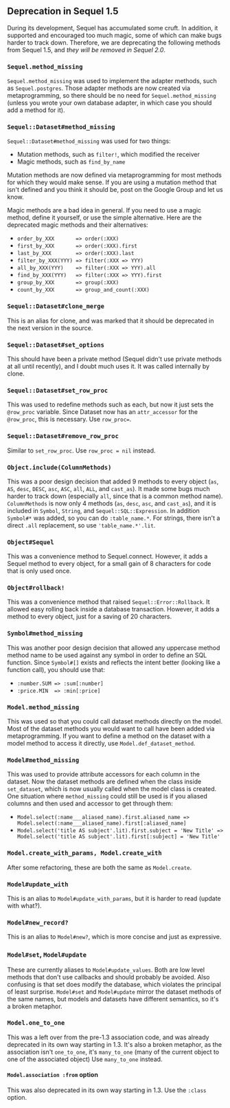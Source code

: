 ## Deprecation in Sequel 1.5

During its development, Sequel has accumulated some cruft. In addition, it supported and encouraged too much magic, some of which can make bugs harder to track down. Therefore, we are deprecating the following methods from Sequel 1.5, and *they will be removed in Sequel 2.0*.

### `Sequel.method_missing`

`Sequel.method_missing` was used to implement the adapter methods, such as `Sequel.postgres`. Those adapter methods are now created via metaprogramming, so there should be no need for `Sequel.method_missing` (unless you wrote your own database adapter, in which case you should add a method for it).

### `Sequel::Dataset#method_missing`

`Sequel::Dataset#method_missing` was used for two things:

- Mutation methods, such as `filter!`, which modified the receiver
- Magic methods, such as `find_by_name`

Mutation methods are now defined via metaprogramming for most methods for which they would make sense. If you are using a mutation method that isn't defined and you think it should be, post on the Google Group and let us know.

Magic methods are a bad idea in general. If you need to use a magic method, define it yourself, or use the simple alternative. Here are the deprecated magic methods and their alternatives:

* `order_by_XXX       => order(:XXX)`
* `first_by_XXX       => order(:XXX).first`
* `last_by_XXX        => order(:XXX).last`
* `filter_by_XXX(YYY) => filter(:XXX => YYY)`
* `all_by_XXX(YYY)    => filter(:XXX => YYY).all`
* `find_by_XXX(YYY)   => filter(:XXX => YYY).first`
* `group_by_XXX       => group(:XXX)`
* `count_by_XXX       => group_and_count(:XXX)`

### `Sequel::Dataset#clone_merge`

This is an alias for clone, and was marked that it should be deprecated in the next version in the source.

### `Sequel::Dataset#set_options`

This should have been a private method (Sequel didn't use private methods at all until recently), and I doubt much uses it. It was called internally by clone.

### `Sequel::Dataset#set_row_proc`

This was used to redefine methods such as each, but now it just sets the `@row_proc` variable. Since Dataset now has an `attr_accessor` for the `@row_proc`, this is necessary. Use `row_proc=`.

### `Sequel::Dataset#remove_row_proc`

Similar to `set_row_proc`. Use `row_proc = nil` instead.

### `Object.include(ColumnMethods)`

This was a poor design decision that added 9 methods to every object (`as`, `AS`, `desc`, `DESC`, `asc`, `ASC`, `all`, `ALL`, and `cast_as`). It made some bugs much harder to track down (especially `all`, since that is a common method name). `ColumnMethods` is now only 4 methods (`as`, `desc`, `asc`, and `cast_as`), and it is included in `Symbol`, `String`, and `Sequel::SQL::Expression`. In addition `Symbol#*` was added, so you can do `:table_name.*`. For strings, there isn't a direct `.all` replacement, so use `'table_name.*'.lit`.

### `Object#Sequel`

This was a convenience method to Sequel.connect. However, it adds a Sequel method to every object, for a small gain of 8 characters for code that is only used once.

### `Object#rollback!`

This was a convenience method that raised `Sequel::Error::Rollback`. It allowed easy rolling back inside a database transaction. However, it adds a method to every object, just for a saving of 20 characters.

### `Symbol#method_missing`

This was another poor design decision that allowed any uppercase method method name to be used against any symbol in order to define an SQL function. Since `Symbol#[]` exists and reflects the intent better (looking like a function call), you should use that:

* `:number.SUM => :sum[:number]`
* `:price.MIN  => :min[:price]`

### `Model.method_missing`

This was used so that you could call dataset methods directly on the model. Most of the dataset methods you would want to call have been added via metaprogramming. If you want to define a method on the dataset with a model method to access it directly, use `Model.def_dataset_method`.

### `Model#method_missing`

This was used to provide attribute accessors for each column in the dataset. Now the dataset methods are defined when the class inside `set_dataset`, which is now usually called when the model class is created. One situation where `method_missing` could still be used is if you aliased columns and then used and accessor to get through them:

* `Model.select(:name___aliased_name).first.aliased_name => Model.select(:name___aliased_name).first[:aliased_name]`
* `Model.select('title AS subject'.lit).first.subject = 'New Title' => Model.select('title AS subject'.lit).first[:subject] = 'New Title'`

### `Model.create_with_params, Model.create_with`

After some refactoring, these are both the same as `Model.create`.

### `Model#update_with`

This is an alias to `Model#update_with_params`, but it is harder to read (update with what?).

### `Model#new_record?`

This is an alias to `Model#new?`, which is more concise and just as expressive.

### `Model#set`, `Model#update`

These are currently aliases to `Model#update_values`. Both are low level methods that don't use callbacks and should probably be avoided. Also confusing is that set does modify the database, which violates the principal of least surprise. `Model#set` and `Model#update` mirror the dataset methods of the same names, but models and datasets have different semantics, so it's a broken metaphor.

### `Model.one_to_one`

This was a left over from the pre-1.3 association code, and was already deprecated in its own way starting in 1.3. It's also a broken metaphor, as the association isn't `one_to_one`, it's `many_to_one` (many of the current object to one of the associated object) Use `many_to_one` instead.

#### `Model.association :from` option

This was also deprecated in its own way starting in 1.3. Use the `:class` option.
